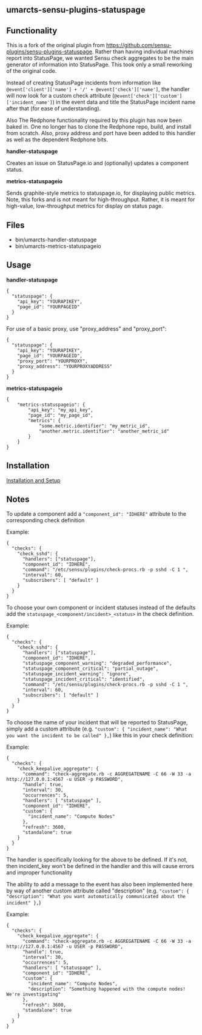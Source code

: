 ## umarcts-sensu-plugins-statuspage

## Functionality

This is a fork of the original plugin from https://github.com/sensu-plugins/sensu-plugins-statuspage. Rather than having individual machines report into StatusPage, we wanted Sensu check aggregates to be the main generator of information into StatusPage. This took only a small reworking of the original code. 

Instead of creating StatusPage incidents from information like `@event['client']['name'] + '/' + @event['check']['name']`, the handler will now look for a custom check attribute (`@event['check']['custom']['incident_name']`) in the event data and title the StatusPage incident name after that (for ease of understanding).

Also The Redphone functionality required by this plugin has now been baked in. One no longer has to clone the Redphone repo, build, and install from scratch. Also, proxy address and port have been added to this handler as well as the dependent Redphone bits.

**handler-statuspage**

Creates an issue on StatusPage.io and (optionally) updates a component status.

**metrics-statuspageio**

Sends graphite-style metrics to statuspage.io, for displaying public metrics.  Note, this forks and is not meant for high-throughput.  Rather, it is meant for high-value, low-throughput metrics for display on status page.

## Files
 * bin/umarcts-handler-statuspage
 * bin/umarcts-metrics-statuspageio

## Usage

**handler-statuspage**
```
{
  "statuspage": {
    "api_key": "YOURAPIKEY",
    "page_id": "YOURPAGEID"
  }
}
```

For use of a basic proxy, use "proxy_address" and "proxy_port":
```
{
  "statuspage": {
    "api_key": "YOURAPIKEY",
    "page_id": "YOURPAGEID",
    "proxy_port": "YOURPROXY",
    "proxy_address": "YOURPROXYADDRESS"
  }
}
```

**metrics-statuspageio**
```
{
    "metrics-statuspageio": {
        "api_key": "my_api_key",
        "page_id": "my_page_id",
        "metrics": {
            "some.metric.identifier": "my_metric_id",
            "another.metric.identifier": "another_metric_id"
        }
    }
}
```
## Installation

[Installation and Setup](http://sensu-plugins.io/docs/installation_instructions.html)

## Notes

To update a component add a `"component_id": "IDHERE"` attribute to the corresponding check definition

Example:
```
{
  "checks": {
    "check_sshd": {
      "handlers": ["statuspage"],
      "component_id": "IDHERE",
      "command": "/etc/sensu/plugins/check-procs.rb -p sshd -C 1 ",
      "interval": 60,
      "subscribers": [ "default" ]
    }
  }
}
```

To choose your own component or incident statuses instead of the defaults add the `statuspage_<component/incident>_<status>` in the check definition.

Example:
```
{
  "checks": {
    "check_sshd": {
      "handlers": ["statuspage"],
      "component_id": "IDHERE",
      "statuspage_component_warning": "degraded_performance",
      "statuspage_component_critical": "partial_outage",
      "statuspage_incident_warning": "ignore",
      "statuspage_incident_critical": "identified",
      "command": "/etc/sensu/plugins/check-procs.rb -p sshd -C 1 ",
      "interval": 60,
      "subscribers": [ "default" ]
    }
  }
}
```

To choose the name of your incident that will be reported to StatusPage, simply add a custom attribute (e.g. `"custom": { "incident_name": "What you want the incident to be called" },`) like this in your check definition:

Example:
```
{
  "checks": {
    "check_keepalive_aggregate": {
      "command": "check-aggregate.rb -c AGGREGATENAME -C 66 -W 33 -a http://127.0.0.1:4567 -u USER -p PASSWORD",
      "handle": true,
      "interval": 30,
      "occurrences": 5,
      "handlers": [ "statuspage" ],
      "component_id": "IDHERE",
      "custom": {
        "incident_name": "Compute Nodes"
      },
      "refresh": 3600,
      "standalone": true
    }
  }
}   
```

The handler is specifically looking for the above to be defined. If it's not, then incident_key won't be defined in the handler and this will cause errors and improper functionality

The ability to add a message to the event has also been implemented here by way of another custom attribute called "description" (e.g. `"custom": { "description": "What you want automatically communicated about the incident" },`)

Example:
```
{
  "checks": {
    "check_keepalive_aggregate": {
      "command": "check-aggregate.rb -c AGGREGATENAME -C 66 -W 33 -a http://127.0.0.1:4567 -u USER -p PASSWORD",
      "handle": true,
      "interval": 30,
      "occurrences": 5,
      "handlers": [ "statuspage" ],
      "component_id": "IDHERE",
      "custom": {
        "incident_name": "Compute Nodes",
        "description": "Something happened with the compute nodes! We're investigating"
      },
      "refresh": 3600,
      "standalone": true
    }
  }
}
```
